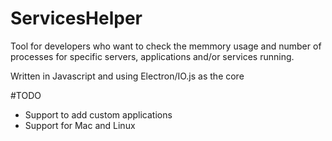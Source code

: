 # ServicesHelper

Tool for developers who want to check the memmory usage and number of processes for specific
servers, applications and/or services running.

Written in Javascript and using Electron/IO.js as the core

#TODO
- Support to add custom applications
- Support for Mac and Linux

